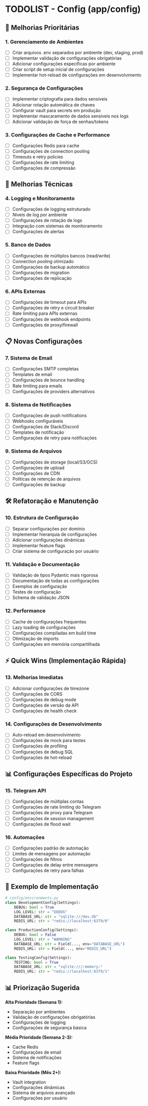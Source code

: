 # TODOLIST - Config (app/config)

## 🚀 Melhorias Prioritárias

### 1. Gerenciamento de Ambientes
- [ ] Criar arquivos .env separados por ambiente (dev, staging, prod)
- [ ] Implementar validação de configurações obrigatórias
- [ ] Adicionar configurações específicas por ambiente
- [ ] Criar script de setup inicial de configurações
- [ ] Implementar hot-reload de configurações em desenvolvimento

### 2. Segurança de Configurações
- [ ] Implementar criptografia para dados sensíveis
- [ ] Adicionar rotação automática de chaves
- [ ] Configurar vault para secrets em produção
- [ ] Implementar mascaramento de dados sensíveis nos logs
- [ ] Adicionar validação de força de senhas/tokens

### 3. Configurações de Cache e Performance
- [ ] Configurações Redis para cache
- [ ] Configurações de connection pooling
- [ ] Timeouts e retry policies
- [ ] Configurações de rate limiting
- [ ] Configurações de compressão

## 🔧 Melhorias Técnicas

### 4. Logging e Monitoramento
- [ ] Configurações de logging estruturado
- [ ] Níveis de log por ambiente
- [ ] Configurações de rotação de logs
- [ ] Integração com sistemas de monitoramento
- [ ] Configurações de alertas

### 5. Banco de Dados
- [ ] Configurações de múltiplos bancos (read/write)
- [ ] Connection pooling otimizado
- [ ] Configurações de backup automático
- [ ] Configurações de migration
- [ ] Configurações de replicação

### 6. APIs Externas
- [ ] Configurações de timeout para APIs
- [ ] Configurações de retry e circuit breaker
- [ ] Rate limiting para APIs externas
- [ ] Configurações de webhook endpoints
- [ ] Configurações de proxy/firewall

## 📋 Novas Configurações

### 7. Sistema de Email
- [ ] Configurações SMTP completas
- [ ] Templates de email
- [ ] Configurações de bounce handling
- [ ] Rate limiting para emails
- [ ] Configurações de providers alternativos

### 8. Sistema de Notificações
- [ ] Configurações de push notifications
- [ ] Webhooks configuráveis
- [ ] Configurações de Slack/Discord
- [ ] Templates de notificação
- [ ] Configurações de retry para notificações

### 9. Sistema de Arquivos
- [ ] Configurações de storage (local/S3/GCS)
- [ ] Configurações de upload
- [ ] Configurações de CDN
- [ ] Políticas de retenção de arquivos
- [ ] Configurações de backup

## 🛠️ Refatoração e Manutenção

### 10. Estrutura de Configuração
- [ ] Separar configurações por domínio
- [ ] Implementar hierarquia de configurações
- [ ] Adicionar configurações dinâmicas
- [ ] Implementar feature flags
- [ ] Criar sistema de configuração por usuário

### 11. Validação e Documentação
- [ ] Validação de tipos Pydantic mais rigorosa
- [ ] Documentação de todas as configurações
- [ ] Exemplos de configuração
- [ ] Testes de configuração
- [ ] Schema de validação JSON

### 12. Performance
- [ ] Cache de configurações frequentes
- [ ] Lazy loading de configurações
- [ ] Configurações compiladas em build time
- [ ] Otimização de imports
- [ ] Configurações em memória compartilhada

## ⚡ Quick Wins (Implementação Rápida)

### 13. Melhorias Imediatas
- [ ] Adicionar configurações de timezone
- [ ] Configurações de CORS
- [ ] Configurações de debug mode
- [ ] Configurações de versão da API
- [ ] Configurações de health check

### 14. Configurações de Desenvolvimento
- [ ] Auto-reload em desenvolvimento
- [ ] Configurações de mock para testes
- [ ] Configurações de profiling
- [ ] Configurações de debug SQL
- [ ] Configurações de hot-reload

## 📊 Configurações Específicas do Projeto

### 15. Telegram API
- [ ] Configurações de múltiplas contas
- [ ] Configurações de rate limiting do Telegram
- [ ] Configurações de proxy para Telegram
- [ ] Configurações de session management
- [ ] Configurações de flood wait

### 16. Automações
- [ ] Configurações padrão de automação
- [ ] Limites de mensagens por automação
- [ ] Configurações de filtros
- [ ] Configurações de delay entre mensagens
- [ ] Configurações de retry para falhas

## 🔄 Exemplo de Implementação

```python
# config/environments.py
class DevelopmentConfig(Settings):
    DEBUG: bool = True
    LOG_LEVEL: str = "DEBUG"
    DATABASE_URL: str = "sqlite:///dev.db"
    REDIS_URL: str = "redis://localhost:6379/0"

class ProductionConfig(Settings):
    DEBUG: bool = False
    LOG_LEVEL: str = "WARNING"
    DATABASE_URL: str = Field(..., env="DATABASE_URL")
    REDIS_URL: str = Field(..., env="REDIS_URL")

class TestingConfig(Settings):
    TESTING: bool = True
    DATABASE_URL: str = "sqlite:///:memory:"
    REDIS_URL: str = "redis://localhost:6379/1"
```

## 📊 Priorização Sugerida

**Alta Prioridade (Semana 1):**
- Separação por ambientes
- Validação de configurações obrigatórias
- Configurações de logging
- Configurações de segurança básica

**Média Prioridade (Semana 2-3):**
- Cache Redis
- Configurações de email
- Sistema de notificações
- Feature flags

**Baixa Prioridade (Mês 2+):**
- Vault integration
- Configurações dinâmicas
- Sistema de arquivos avançado
- Configurações por usuário
